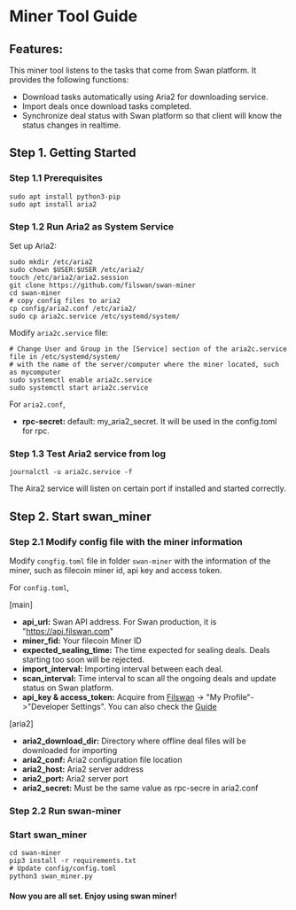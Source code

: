 # Miner Tool Guide

## Features:

This miner tool listens to the tasks that come from Swan platform. It provides the following functions:

* Download tasks automatically using Aria2 for downloading service.
* Import deals once download tasks completed.
* Synchronize deal status with Swan platform so that client will know the status changes in realtime.

## Step 1. Getting Started
### Step 1.1 Prerequisites

```shell
sudo apt install python3-pip
sudo apt install aria2
```

### Step 1.2 Run Aria2 as System Service

Set up Aria2:

```shell
sudo mkdir /etc/aria2
sudo chown $USER:$USER /etc/aria2/
touch /etc/aria2/aria2.session
git clone https://github.com/filswan/swan-miner
cd swan-miner
# copy config files to aria2
cp config/aria2.conf /etc/aria2/
sudo cp aria2c.service /etc/systemd/system/
```

Modify `aria2c.service` file: 

```shell
# Change User and Group in the [Service] section of the aria2c.service file in /etc/systemd/system/
# with the name of the server/computer where the miner located, such as mycomputer
sudo systemctl enable aria2c.service
sudo systemctl start aria2c.service
```

For `aria2.conf`,

- **rpc-secret:**  default: my_aria2_secret. It will be used in the config.toml for rpc.

### Step 1.3 Test Aria2 service from log
```shell
journalctl -u aria2c.service -f
```
The Aira2 service will listen on certain port if installed and started correctly.

## Step 2. Start swan_miner
### Step 2.1 Modify config file with the miner information

Modify `congfig.toml` file in folder `swan-miner` with the information of the miner, such as filecoin miner id, api key and access token.

For `config.toml`,

[main]

- **api_url:** Swan API address. For Swan production, it is "https://api.filswan.com"
- **miner_fid:** Your filecoin Miner ID
- **expected_sealing_time:** The time expected for sealing deals. Deals starting too soon will be rejected.
- **import_interval:** Importing interval between each deal.
- **scan_interval:** Time interval to scan all the ongoing deals and update status on Swan platform.
- **api_key & access_token:** Acquire from [Filswan](https://www.filswan.com) -> "My Profile"->"Developer Settings". You
  can also check the [Guide](https://nebulaai.medium.com/how-to-use-api-key-in-swan-a2ebdb005aa4)

[aria2]

- **aria2_download_dir:** Directory where offline deal files will be downloaded for importing
- **aria2_conf:** Aria2 configuration file location
- **aria2_host:** Aria2 server address
- **aria2_port:** Aria2 server port
- **aria2_secret:** Must be the same value as rpc-secre in aria2.conf


### Step 2.2 Run swan-miner

### Start swan_miner
```shell
cd swan-miner
pip3 install -r requirements.txt
# Update config/config.toml
python3 swan_miner.py
```

#### Now you are all set. Enjoy using swan miner!

